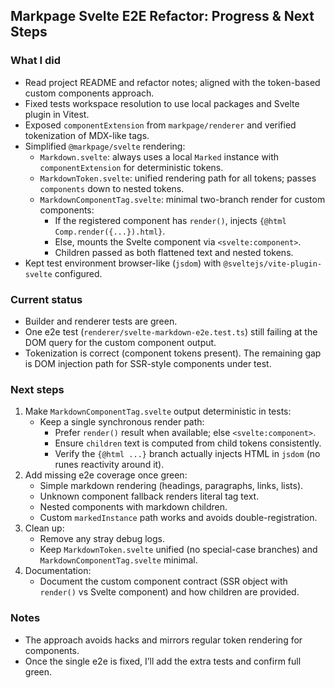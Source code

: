 ## Markpage Svelte E2E Refactor: Progress & Next Steps

### What I did
- Read project README and refactor notes; aligned with the token-based custom components approach.
- Fixed tests workspace resolution to use local packages and Svelte plugin in Vitest.
- Exposed `componentExtension` from `markpage/renderer` and verified tokenization of MDX-like tags.
- Simplified `@markpage/svelte` rendering:
  - `Markdown.svelte`: always uses a local `Marked` instance with `componentExtension` for deterministic tokens.
  - `MarkdownToken.svelte`: unified rendering path for all tokens; passes `components` down to nested tokens.
  - `MarkdownComponentTag.svelte`: minimal two-branch render for custom components:
    - If the registered component has `render()`, injects `{@html Comp.render({...}).html}`.
    - Else, mounts the Svelte component via `<svelte:component>`.
    - Children passed as both flattened text and nested tokens.
- Kept test environment browser-like (`jsdom`) with `@sveltejs/vite-plugin-svelte` configured.

### Current status
- Builder and renderer tests are green.
- One e2e test (`renderer/svelte-markdown-e2e.test.ts`) still failing at the DOM query for the custom component output.
- Tokenization is correct (component tokens present). The remaining gap is DOM injection path for SSR-style components under test.

### Next steps
1) Make `MarkdownComponentTag.svelte` output deterministic in tests:
   - Keep a single synchronous render path:
     - Prefer `render()` result when available; else `<svelte:component>`.
     - Ensure `children` text is computed from child tokens consistently.
     - Verify the `{@html ...}` branch actually injects HTML in `jsdom` (no runes reactivity around it).
2) Add missing e2e coverage once green:
   - Simple markdown rendering (headings, paragraphs, links, lists).
   - Unknown component fallback renders literal tag text.
   - Nested components with markdown children.
   - Custom `markedInstance` path works and avoids double-registration.
3) Clean up:
   - Remove any stray debug logs.
   - Keep `MarkdownToken.svelte` unified (no special-case branches) and `MarkdownComponentTag.svelte` minimal.
4) Documentation:
   - Document the custom component contract (SSR object with `render()` vs Svelte component) and how children are provided.

### Notes
- The approach avoids hacks and mirrors regular token rendering for components.
- Once the single e2e is fixed, I’ll add the extra tests and confirm full green.

